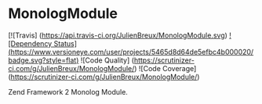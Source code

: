 MonologModule
=============

[![Travis]
(https://api.travis-ci.org/JulienBreux/MonologModule.svg)
[![Dependency Status]
(https://www.versioneye.com/user/projects/5465d8d64de5efbc4b000020/badge.svg?style=flat)](https://www.versioneye.com/user/projects/5465d8d64de5efbc4b000020)
![Code Quality]
(https://scrutinizer-ci.com/g/JulienBreux/MonologModule/)
![Code Coverage]
(https://scrutinizer-ci.com/g/JulienBreux/MonologModule/)

Zend Framework 2 Monolog Module.
